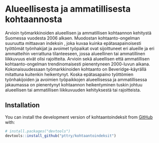 
<!-- README.md is generated from README.Rmd. Please edit that file -->

# Alueellisesta ja ammatillisesta kohtaannosta

Arvioin työmarkkinoiden alueellisen ja ammatillisen kohtaannon kehitystä
Suomessa vuodesta 2006 alkaen. Muodostan kohtaanto-ongelman suuruutta
mittaavan indeksin , joka kuvaa kuinka epätasapainoisesti työttömät
työnhakijat ja avoimet työpaikat ovat sijoittuneet eri alueille ja eri
ammatteihin verrattuna tilanteeseen, jossa alueellinen tai ammatillinen
liikkuvuus eivät olisi rajoitteita. Arvioin sekä alueellisen että
ammatillisen kohtaanto-ongelman trendinomaisesti pienentyneen 2000-luvun
aikana. Kokonaisuudessaan työmarkkinoiden kohtaanto on
Beveridge-käyrällä mitattuna kuitenkin heikentynyt. Koska epätasapaino
työttömien työnhakijoiden ja avoimien työpaikkojen alueellisessa ja
ammatillisessa jakaumassa on pienentynyt kohtaannon heikentyminen tuskin
johtuu alueellisen tai ammatillisen liikkuvuuden kehityksestä tai
rajoitteista.

## Installation

You can install the development version of kohtaantoindeksit from
[GitHub](https://github.com/) with:

``` r
# install.packages("devtools")
devtools::install_github("pttry/kohtaantoindeksit")
```

